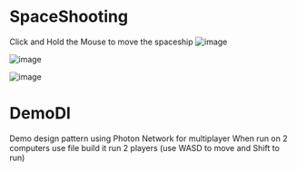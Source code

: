 # SpaceShooting
 
Click and Hold the Mouse to move the spaceship
![image](https://github.com/RoganRobert/SpaceShooting/assets/131221793/8994569e-da22-4c5e-ad16-3581c0e0227a)

![image](https://github.com/RoganRobert/SpaceShooting/assets/131221793/42e8c779-e04f-4261-8de4-b1175a0f5a68)

![image](https://github.com/RoganRobert/SpaceShooting/assets/131221793/920f0c78-309c-4449-a439-63541f40f8a5)



# DemoDI

Demo design pattern using Photon Network for multiplayer
When run on 2 computers use file build it run 2 players (use WASD to move and Shift to run) 
